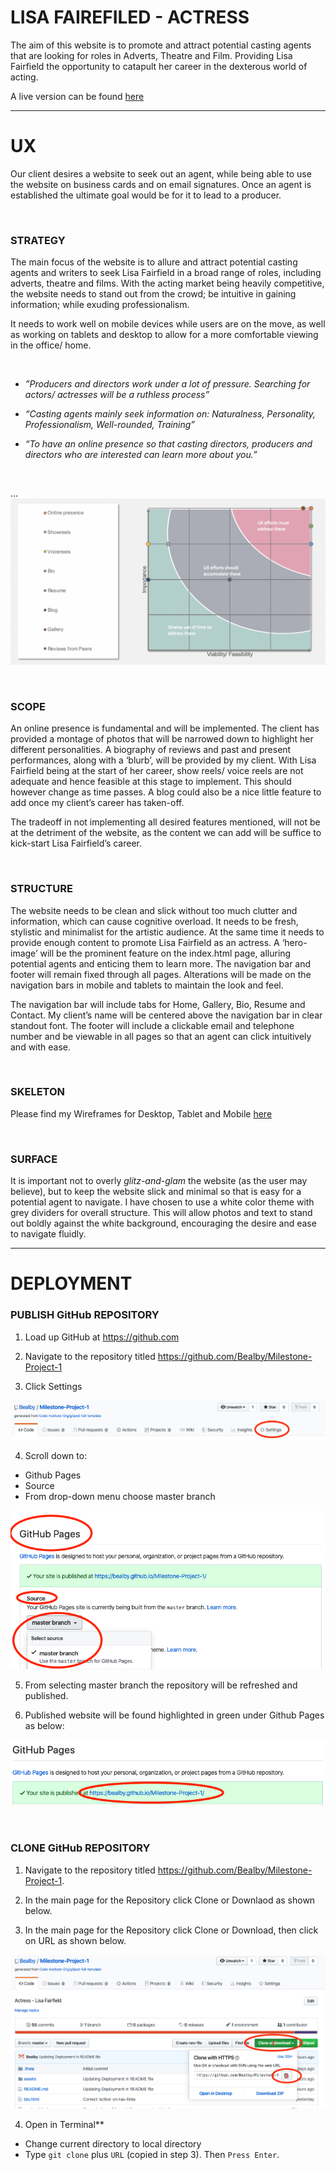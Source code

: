 <h1>LISA FAIREFILED - ACTRESS</h1>

<p>The aim of this website is to promote and attract potential casting agents that are looking for roles 
in Adverts, Theatre and Film. Providing Lisa Fairfield the opportunity to catapult her career in the 
dexterous world of acting.</p>

A live version can be found [here](https://bealby.github.io/Milestone-Project-1/)

---

<h1>UX</h1>

<p>Our client desires a website to seek out an agent, while being able to use the website on business 
cards and on email signatures. Once an agent is established the ultimate goal would be for it to 
lead to a producer.</p>

<br>

<h3>STRATEGY</h3>

<p>The main focus of the website is to allure and attract potential casting agents and writers 
to seek Lisa Fairfield in a broad range of roles, including adverts, theatre and films. With 
the acting market being heavily competitive, the website needs to stand out from the crowd; be 
intuitive in gaining information; while exuding professionalism.</p>

<p>It needs to work well on mobile devices while users are on the move, as well as working on 
tablets and desktop to allow for a more comfortable viewing in the office/ home.</p>

<br>

- *”Producers and directors work under a lot of pressure. Searching for actors/ actresses will be a 
ruthless process”*

- *“Casting agents mainly seek information on: Naturalness, Personality, Professionalism, 
Well-rounded, Training”*

- *“To have an online presence so that casting directors, producers and directors who are 
interested can learn more about you.”*

<br>

... ![viabilty-importance-graph](/assets/readme/viability-importance.png/)</div>

<br>

<h3>SCOPE</h3>

<p>An online presence is fundamental and will be implemented. The client has provided a montage of
photos that will be narrowed down to highlight her different personalities. A biography of reviews
and past and present performances, along with a ‘blurb’, will be provided by my client. With Lisa 
Fairfield being at the start of her career, show reels/ voice reels are not adequate and hence feasible 
at this stage to implement. This should however change as time passes. A blog could also be a nice little feature 
to add once my client’s career has taken-off.</p>

<p>The tradeoff in not implementing all desired features mentioned, will not be at the detriment of the 
website, as the content we can add will be suffice to kick-start Lisa Fairfield’s career.</p>

<br>

<h3>STRUCTURE</h3>

<p>The website needs to be clean and slick without too much clutter and information, which can cause 
cognitive overload. It needs to be fresh, stylistic and minimalist for the artistic audience.  At 
the same time it needs to provide enough content to promote Lisa Fairfield as an actress. A ‘hero-image’ 
will be the prominent feature on the index.html page, alluring potential agents and enticing them to 
learn more. The navigation bar and footer will remain fixed through all pages. Alterations will be made 
on the navigation bars in mobile and tablets to maintain the look and feel.</p>

<p>The navigation bar will include tabs for Home, Gallery, Bio, Resume and Contact. My client’s name
will be centered above the navigation bar in clear standout font. The footer will include a clickable 
email and telephone number and be viewable in all pages so that an agent can click intuitively and with 
ease.</p>

<br>

<h3>SKELETON</h3>

Please find my Wireframes for Desktop, Tablet and Mobile [here](https://github.com/Bealby/Milestone-Project-1/blob/master/assets/wireframes/wireframes.pdf)

<br>

<h3>SURFACE</h3>

<p>It is important not to overly <i>glitz-and-glam</i> the website (as the user may believe), but to keep the 
website slick and minimal so that is easy for a potential agent to navigate. I have chosen to use a white 
color theme with grey dividers for overall structure. This will allow photos and text to stand out boldly 
against the white background, encouraging the desire and ease to navigate fluidly.</p>

---

<h1>DEPLOYMENT</h1>

<h3>PUBLISH GitHub REPOSITORY</h3>

1.	Load up GitHub at https://github.com

2.	Navigate to the repository titled https://github.com/Bealby/Milestone-Project-1

3.	Click Settings

![Deployment](/assets/readme/deployment-1.png/)

4.	Scroll down to:

- Github Pages
- Source 
- From drop-down menu choose master branch

![Deployment](/assets/readme/deployment-2.png/)
				
5.	From selecting master branch the repository will be refreshed and published.

6.	Published website will be found highlighted in green under Github Pages as below:

![Deployment](/assets/readme/deployment-3.png/)

<br>

<h3>CLONE GitHub REPOSITORY</h3>

1.	Navigate to the repository titled https://github.com/Bealby/Milestone-Project-1.

2.	In the main page for the Repository click Clone or Downlaod as shown below.

3.	In the main page for the Repository click Clone or Download, then click on URL as shown below.

![Deployment](/assets/readme/deployment-4.png/)

4.	Open in Terminal**

- Change current directory to local directory
- Type `git clone` plus `URL` (copied in step 3). Then `Press Enter`.


